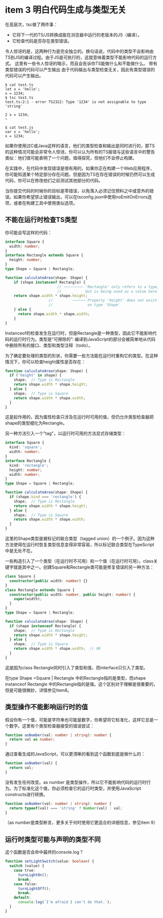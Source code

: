 # item 3 明白代码生成与类型无关
在高层次，tsc做了两件事：
* 它将下一代的TS/JS转换成能在浏览器中运行的老版本的JS（编译）。
* 它检查代码是否存在类型错误。

令人惊讶的是，这两种行为是完全独立的。换句话说，代码中的类型不会影响由TS到JS的编译过程。由于JS是可执行的，这就意味着类型不能影响代码的运行方式。
这里有一些令人惊讶的暗示，而且会告诉你TS能做什么和不能做什么。
带有类型错误的代码可以产生输出
由于代码输出与类型检查无关，因此有类型错误的代码可以产生输出。

```
$ cat test.ts
let x = 'hello';
x = 1234;
$ tsc test.ts
test.ts:2:1 - error TS2322: Type '1234' is not assignable to type 'string'
​
2 x = 1234;
~
​
$ cat test.js
var x = 'hello';
x = 1234;
```
如果你使用过C或Java这样的语言，他们的类型检查和输出是同时进行的，那TS的这种情况可能会非常令人惊讶。你可以认为所有的TS报错与这些语言中的警告类似：他们很可能表明了一个问题，值得探究，但他们不会停止构建。

在实践中，在代码中发现错误是很有用的。如果你正在构建一个Web应用程序，你可能知道某个特定部分存在问题。但是因为TS在存在错误的时候仍然可以生成代码，你可以在修改他们之前测试其他部分的代码。

当你提交代码的时候你的目标是零错误，以免落入必须记住预料之中或意外的错误。如果你希望禁止错误输出，可以在tsconfig.json中使用noEmitOnErrors选项，或者在构建工具中使用类似选项。

## 不能在运行时检查TS类型
你可能会写这样的代码：

```TypeScript
interface Square {
  width: number;
}
interface Rectangle extends Square {
  height: number;
}
type Shape = Square | Rectangle;

function calculateArea(shape: Shape) {
    if (shape instanceof Rectangle) {
                        // ~~~~~~~~~ 'Rectangle' only refers to a type,
                        //           but is being used as a value here
    return shape.width * shape.height;
                    //         ~~~~~~ Property 'height' does not exist
                    //                on type 'Shape'
    } else {
      return shape.width * shape.width;
    }
}
```
Instanceof的检查发生在运行时，但是Rectangle是一种类型，因此它不能影响代码的运行时行为。类型是“可擦除的”: 编译到JavaScript的部分会被简单地从代码中删除所有的接口、类型和类型注释（todo）。

为了确定要处理的类型的形状，你需要一些方法能在运行时重构它的类型。在这种情况下，你可以检查height属性是否存在：
```typescript
function calculateArea(shape: Shape) {
  if ('height' in shape) {
    shape;  // Type is Rectangle
    return shape.width * shape.height;
  } else {
    shape;  // Type is Square
    return shape.width * shape.width;
  }
}
```

这是起作用的，因为属性检查只涉及在运行时可用的值，但仍允许类型检查器把shape的类型细化为Rectangle。

另一种方法引入一个"tag"，以运行时可用的方法显式存储类型：

```TypeScript
interface Square {
  kind: 'square';
  width: number;
}
interface Rectangle {
  kind: 'rectangle';
  height: number;
  width: number;
}
type Shape = Square | Rectangle;

function calculateArea(shape: Shape) {
  if (shape.kind === 'rectangle') {
    shape;  // Type is Rectangle
    return shape.width * shape.height;
  } else {
    shape;  // Type is Square
    return shape.width * shape.width;
  }
}
```

这里的Shape类型是被标记的联合类型（tagged union）的一个例子。因为这种方法使得在运行时恢复类型信息变得非常容易，所以标记联合类型在TypeScript中是无处不在。

一些构造引入了一个类型（在运行时不可用）和一个值（在运行时可用）。class关键字就是其中之一。创建Square和Rectangle类可能是修复错误的另一种方法：

```TypeScript
class Square {
  constructor(public width: number) {}
}
class Rectangle extends Square {
  constructor(public width: number, public height: number) {
    super(width);
  }
}
type Shape = Square | Rectangle;

function calculateArea(shape: Shape) {
  if (shape instanceof Rectangle) {
    shape;  // Type is Rectangle
    return shape.width * shape.height;
  } else {
    shape;  // Type is Square
    return shape.width * shape.width;  // OK
  }
}
```

这是因为class Rectangle同时引入了类型和值，而interface只引入了类型。

在type Shape =Square | Rectangle 中的Rectangle指的是类型，而shape instanceof Rectangle 中的Rectangle指的是值。这个区别对于理解是很重要的，但是可能很微妙，详情参见Item8。

## 类型操作不能影响运行时的值
假设你有一个值，可能是字符串也可能是数字，你希望将它标准化，这样它总是一个数字。这里有个类型检查器接受的错误尝试：

```TypeScript
function asNumber(val: number | string): number {
  return val as number;
}
```

通过查看生成的JavaScript，可以更清晰的看到这个函数到底是做什么的：

```javascript
function asNumber(val) {
  return val;
}
```

没有发生任何改变。as number 是类型操作，所以它不能影响代码的运行时行为。为了标准化这个值，你必须检查它的运行时类型，并使用JavaScript constructs进行转换。

```TypeScript
function asNumber(val: number | string): number {
  return typeof(val) === 'string' ? Number(val) : val;
}
```

（as number是类型断言，更多关于何时使用它更适合的详细信息，参见Item 9）

## 运行时类型可能与声明的类型不同

这个函数是否会命中最终的console.log？

```TypeScript
function setLightSwitch(value: boolean) {
  switch (value) {
    case true:
      turnLightOn();
      break;
    case false:
      turnLightOff();
      break;
    default:
      console.log(`I'm afraid I can't do that.`);
  }
}
```







